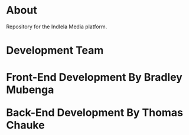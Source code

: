<h1>About</h1>
<p>Repository for the Indlela Media platform.<p>

<h1>Development Team<h1>
<p>Front-End Development By Bradley Mubenga<p>
<p>Back-End Development By Thomas Chauke<p>
